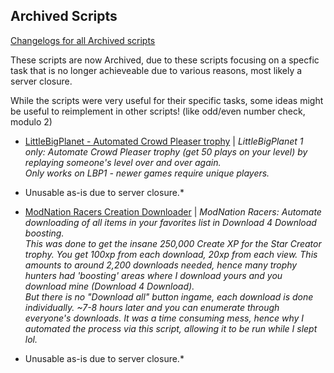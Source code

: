 ## Archived Scripts  
[Changelogs for all Archived scripts](Changelog%20-%20Archived.md)  
  
These scripts are now Archived, due to these scripts focusing on a specfic task that is no longer achieveable due to various reasons, most likely a server closure.  
  
While the scripts were very useful for their specific tasks, some ideas might be useful to reimplement in other scripts! (like odd/even number check, modulo 2)  
  
- [LittleBigPlanet - Automated Crowd Pleaser trophy](Archived/LittleBigPlanet%20-%20Automated%20Crowd%20Pleaser%20trophy.gpc) | *LittleBigPlanet 1 only: Automate Crowd Pleaser trophy (get 50 plays on your level) by replaying someone's level over and over again.*  
*Only works on LBP1 - newer games require unique players.*  
* Unusable as-is due to server closure.*   
- [ModNation Racers Creation Downloader](Archived/ModNation%20Racers%20Creation%20Downloader.gpc) | *ModNation Racers: Automate downloading of all items in your favorites list in Download 4 Download boosting.*  
*This was done to get the insane 250,000 Create XP for the Star Creator trophy. You get 100xp from each download, 20xp from each view. This amounts to around 2,200 downloads needed, hence many trophy hunters had 'boosting' areas where I download yours and you download mine (Download 4 Download).*  
*But there is no "Download all" button ingame, each download is done individually. ~7-8 hours later and you can enumerate through everyone's downloads. It was a time consuming mess, hence why I automated the process via this script, allowing it to be run while I slept lol.*  
* Unusable as-is due to server closure.*   
   

